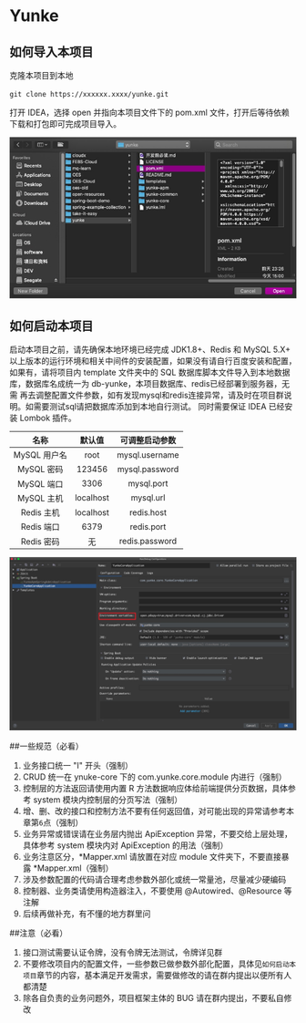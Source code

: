# Yunke

## 如何导入本项目
克隆本项目到本地

`git clone https://xxxxxx.xxxx/yunke.git`

打开 IDEA，选择 open 并指向本项目文件下的 pom.xml 文件，打开后等待依赖下载和打包即可完成项目导入。

![import peroject](templates/images/ipmort-yunke-project.jpg)

## 如何启动本项目

启动本项目之前，请先确保本地环境已经完成 JDK1.8+、Redis 和 MySQL 5.X+ 以上版本的运行环境和相关中间件的安装配置，如果没有请自行百度安装和配置，
如果有，请将项目内 template 文件夹中的 SQL 数据库脚本文件导入到本地数据库，数据库名成统一为 db-yunke，本项目数据库、redis已经部署到服务器，无需
再去调整配置文件参数，如有发现mysql和redis连接异常，请及时在项目群说明。如需要测试sql请把数据库添加到本地自行测试。
同时需要保证 IDEA 已经安装 Lombok 插件。

| 名称 |        默认值         | 可调整启动参数 |
| :---: | :------: |:-------: |
|   MySQL 用户名   |    root     | mysql.username     |
|   MySQL 密码   |    123456     | mysql.password     |
|   MySQL 端口   |    3306     | mysql.port     |
|   MySQL 主机   |    localhost     | mysql.url     |
|   Redis 主机   |    localhost     | redis.host     |
|   Redis 端口   |    6379     | redis.port     |
|   Redis 密码   |    无     | redis.password     |

![change properties](templates/images/change-startup-properties.jpg)

##一些规范（必看）

1.  业务接口统一 "I" 开头（强制）
2.  CRUD 统一在 ynuke-core 下的 com.yunke.core.module 内进行（强制）
3.  控制层的方法返回请使用内置 R 方法数据响应体给前端提供分页数据，具体参考 system 模块内控制层的分页写法（强制）
4.  增、删、改的接口和控制方法不要有任何返回值，对可能出现的异常请参考本章第<code>6</code>点（强制）
5.  业务异常或错误请在业务层内抛出 ApiException 异常，不要交给上层处理，具体参考 system 模块内对 ApiException 的用法（强制）
6.  业务注意区分，*Mapper.xml 请放置在对应 module 文件夹下，不要直接暴露 *Mapper.xml（强制）
7.  涉及参数配置的代码请合理考虑参数外部化或统一常量池，尽量减少硬编码
8.  控制器、业务类请使用构造器注入，不要使用 @Autowired、@Resource 等注解
9.  后续再做补充，有不懂的地方群里问

##注意（必看）
1. 接口测试需要认证令牌，没有令牌无法测试，令牌详见群
2. 不要修改项目内的配置文件，一些参数已做参数外部化配置，具体见<code>如何启动本项目</code>章节的内容，基本满足开发需求，需要做修改的请在群内提出以便所有人都清楚
3. 除各自负责的业务问题外，项目框架主体的 BUG 请在群内提出，不要私自修改











